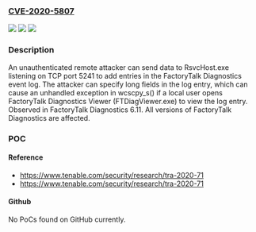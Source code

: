 ### [CVE-2020-5807](https://cve.mitre.org/cgi-bin/cvename.cgi?name=CVE-2020-5807)
![](https://img.shields.io/static/v1?label=Product&message=Rockwell%20FactoryTalk%20Diagnostics&color=blue)
![](https://img.shields.io/static/v1?label=Version&message=n%2Fa&color=blue)
![](https://img.shields.io/static/v1?label=Vulnerability&message=Unauthenticated%20Remote%20Denial%20of%20Service&color=brighgreen)

### Description

An unauthenticated remote attacker can send data to RsvcHost.exe listening on TCP port 5241 to add entries in the FactoryTalk Diagnostics event log. The attacker can specify long fields in the log entry, which can cause an unhandled exception in wcscpy_s() if a local user opens FactoryTalk Diagnostics Viewer (FTDiagViewer.exe) to view the log entry. Observed in FactoryTalk Diagnostics 6.11. All versions of FactoryTalk Diagnostics are affected.

### POC

#### Reference
- https://www.tenable.com/security/research/tra-2020-71
- https://www.tenable.com/security/research/tra-2020-71

#### Github
No PoCs found on GitHub currently.

